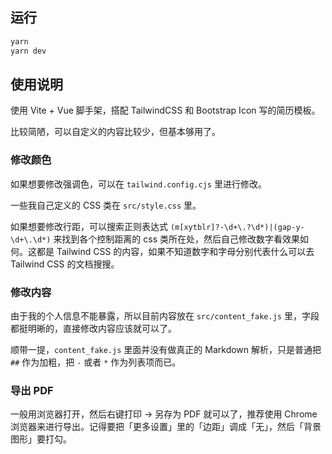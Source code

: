 ## 运行
```bash
yarn
yarn dev
```

## 使用说明

使用 Vite + Vue 脚手架，搭配 TailwindCSS 和 Bootstrap Icon 写的简历模板。

比较简陋，可以自定义的内容比较少，但基本够用了。

### 修改颜色

如果想要修改强调色，可以在 `tailwind.config.cjs` 里进行修改。

一些我自己定义的 CSS 类在 `src/style.css` 里。

如果想要修改行距，可以搜索正则表达式 `(m[xytblr]?-\d+\.?\d*)|(gap-y-\d+\.\d*)` 来找到各个控制距离的 css 类所在处，然后自己修改数字看效果如何。这都是 Tailwind CSS 的内容，如果不知道数字和字母分别代表什么可以去 Tailwind CSS 的文档搜搜。

### 修改内容

由于我的个人信息不能暴露，所以目前内容放在 `src/content_fake.js` 里，字段都挺明晰的，直接修改内容应该就可以了。

顺带一提，`content_fake.js` 里面并没有做真正的 Markdown 解析，只是普通把 `##` 作为加粗，把 `-` 或者 `*` 作为列表项而已。

### 导出 PDF
一般用浏览器打开，然后右键打印 -> 另存为 PDF 就可以了，推荐使用 Chrome 浏览器来进行导出。记得要把「更多设置」里的「边距」调成「无」，然后「背景图形」要打勾。